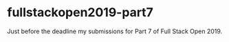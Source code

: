# fullstackopen2019-part7

Just before the deadline my submissions for Part 7 of Full Stack Open 2019.